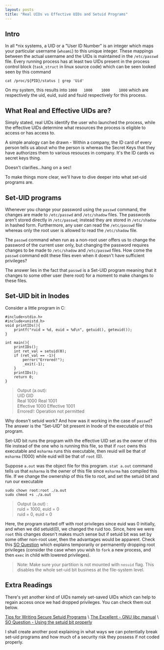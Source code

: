 ```yaml
---
layout: posts 
title: "Real UIDs vs Effective UIDs and Setuid Programs"
---
```



## Intro
In all \*nix systems, a UID or a "User ID Number" is an integer which maps your particular username (`whoami`) to this unique integer.
These mappings between the actual username and the UIDs is maintained in the `/etc/passwd` file. 
Every running process has at least two UIDs present in the process control block (`task_struct` in linux source code) which can be seen looked seen by this command

	cat /proc/${PID}/status | grep 'Uid'

On my system, this results into `1000	1000	1000	1000` which are respectively the uid, euid, suid and fsuid respectively for this process.

## What Real and Effective UIDs are? 
Simply stated, real UIDs identify the user who launched the process, while the effective UIDs determine what resources the process is eligible to access or has access to. 

A simple analogy can be drawn \- Within a company, the ID card of every person tells us about who the person is whereas the Secret Keys that they have authorizes them to various resouces in company. It's the ID cards vs secret keys thing. 

Doesn't clarifies...hang on a sec!

To make things more clear, we'll have to dive deeper into what set-uid programs are. 
## Set-UID programs

Whenever you change your password using the `passwd` command, the changes are made to `/etc/passwd` and `/etc/shadow` files.
The passwords aren't  stored directly in `/etc/passwd`; instead  they are stored in `/etc/shadow` in hashed form. 
Furthermore, any user can read the `/etc/passwd` file whereas only the root user is allowed to read the `/etc/shadow` file. 

The `passwd` command when run as a non-root user offers us to change the password of the current user only, but changing the password requires changes to be made to `/etc/shadow` and `/etc/passwd` files. 
How come the `passwd` command edit these files even when it doesn't have sufficient privileges? 

The answer lies in the fact that `passwd` is a Set-UID program meaning that it changes to some other user (here root) for a moment to make changes to these files. 

## Set-UID bit in Inodes
Consider a little program in C:

	#include<stdio.h>
	#include<unistd.h>
	void printIDs(){
		printf("ruid = %d, euid = %d\n", getuid(), geteuid());
	}

	int main(){
		printIDs();
		int ret_val = setuid(0);
		if (ret_val == -1){
			perror("Errored!");
			_exit(-1);
		}
		printIDs();
		return 0;
	}

>   Output (a.out): \
					 UID           GID  
	Real      1000  Real      1001  
	Effective 1000  Effective 1001  
	Errored!: Operation not permitted

Why doesn't setuid work? And how was it working in the case of `passwd`? The answer is the "Set-UID" bit present in Inode of the executable of this program. 

Set-UID bit runs the program with the effective UID set as the owner of this file instead of the one who is running this file, so that if `root` owns this executable and `msharma` runs this executable, then reuid will be that of `msharma` (1000) while euid will be that of `root` (0).

Suppose `a.out` was the object file for this program. `stat a.out` command tells us that `msharma` is the owner of this file since `msharma` has compiled this file. If we change the ownership of this file to root, and set the setuid bit and run our executable

	sudo chown root:root ./a.out
	sudo chmod +s ./a.out


>   Output (a.out) : \
	ruid = 1000, euid = 0 \
	ruid = 0, euid = 0

Here, the program started off with root privileges since euid was 0 initially, and when we did setuid(0), we changed the ruid too. Since, here we were `root` this changes doesn't makes much sense but if setuid bit was set by some other  non-root user, then the advantages would be apparent. 
Check this [SO Question](https://stackoverflow.com/questions/8499296/realuid-saved-uid-effective-uid-whats-going-on) which explains temporarily or permanently dropping root privileges (consider the case when you wish to `fork` a new process, and then `exec` in child with lowered privileges). 

>	Note: Make sure your partition is not mounted with `nosuid` flag. This disables the whole set-uid bit business  at the file-system level.

## Extra Readings

There's yet another kind of UIDs namely set-saved UIDs which can help to regain access once we had dropped privileges. You can check them out below.

[Tips for Writing Secure Setuid Programs](https://www.gnu.org/software/libc/manual/html_node/Tips-for-Setuid.html#Tips-for-Setuid) \\
[The Excellent - GNU libc manual](https://www.gnu.org/software/libc/manual/html_node/Setuid-Program-Example.html) \\
[SO Question - Using the setuid bit properly](https://unix.stackexchange.com/questions/166817/using-the-setuid-bit-properly) 

I shall create another post explaining in what ways we can potentially break set-uid programs and how much of a security risk they possess if not coded properly.




